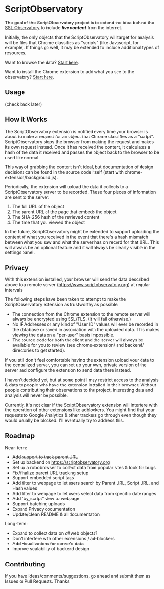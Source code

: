 ScriptObservatory
=================

The goal of the ScriptObservatory project is to extend the idea behind the 
[SSL Observatory](https://www.eff.org/observatory) to include **_live content_**
from the internet.

Initially, the only objects that the ScriptObservatory will target for analysis 
will be files that Chrome classifies as "scripts" (like Javascript, for example).
If things go well, it may be extended to include additional types of resources.

Want to browse the data? [Start here](https://www.scriptobservatory.org).

Want to install the Chrome extension to add what you see to the observatory?
[Start here](https://github.com/andy11/ScriptObservatory#usage).


Usage
-----

(check back later)


How It Works
------------

The ScriptObservatory extension is notified every time your browser is about to
make a request for an object that Chrome classifies as a "script". ScriptObservatory
stops the browser from making the request and makes its own request instead.
Once it has received the content, it calculates a hash of the data it received and 
passes the object back to the browser to be used like normal.

This way of grabbing the content isn't ideal, but documentation of design decisions 
can be found in the source code itself (start with chrome-extension/background.js).

Periodically, the extension will upload the data it collects to a ScriptObservatory
server to be recorded. These four pieces of information are sent to the server:
 1. The full URL of the object
 2. The parent URL of the page that embeds the object
 3. The SHA-256 hash of the retrieved content
 4. The time that you viewed the object

In the future, ScriptObservatory might be extended to support uploading the content
of what you received in the event that there's a hash mismatch between what you saw
and what the server has on record for that URL. This will always be an optional 
feature and it will always be clearly visible in the settings panel.


Privacy
-------

With this extension installed, your browser will send the data described above to a 
remote server (https://www.scriptobservatory.org) at regular intervals.

The following steps have been taken to attempt to make the ScriptObservatory extension
as trustworthy as possible:
 - The connection from the Chrome extension to the remote server will always be encrypted 
   using SSL/TLS. (It will fail otherwise.)
 - No IP Addresses or any kind of "User ID" values will ever be recorded in the database or 
   saved in association with the uploaded data. This makes viewing the data on a "per-user"
   basis impossible.
 - The source code for both the client and the server will always be available for you to 
   review (see chrome-extension/ and backend/ directories to get started).

If you still don't feel comfortable having the extension upload your data to the centralized
server, you can set up your own, private version of the server and configure the extension 
to send data there instead.

I haven't decided yet, but at some point I may restrict access to the analysis & data 
to people who have the extension installed in their browser. Without people contributing 
their observations to the project, interesting data and analysis will never be possible.

Currently, it's not clear if the ScriptObservatory extension will interfere with 
the operation of other extensions like adblockers. You might find that your 
requests to Google Analytics & other trackers go through even though they would 
usually be blocked. I'll eventually try to address this.


Roadmap
-------

Near-term:
 - ~~Add support to track parent URL~~
 - Set up backend on https://scriptobservatory.org 
 - Set up a robobrowser to collect data from popular sites & look for bugs
 - Fix/finalize parent URL tracking setup
 - Support embedded script tags
 - Add filter to webpage to let users search by Parent URL, Script URL, and Hash values
 - Add filter to webpage to let users select data from specific date ranges
 - Add "by_script" view to webpage
 - Support batching uploads
 - Expand Privacy documentation
 - Update/clean README & all documentation

Long-term:
 - Expand to collect data on _all_ web objects?
 - Don't interfere with other extensions / ad-blockers
 - Add visualizations for server's data
 - Improve scalability of backend design


Contributing
------------

If you have ideas/comments/suggestions, go ahead and submit them as Issues or Pull Requests. Thanks!


